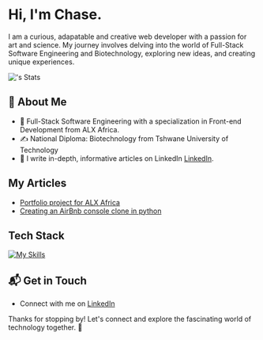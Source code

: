 # Hi, I'm Chase.

I am a curious, adapatable and creative web developer with a passion for art and science. My journey involves delving into the world of Full-Stack Software Engineering and Biotechnology, exploring new ideas, and creating unique experiences.

![<ChaseNaidoo>'s Stats](https://github-readme-stats.vercel.app/api?username=<username>&theme=vue-dark&show_icons=true&hide_border=true&count_private=true)

## 🚀 About Me

- 🔭 Full-Stack Software Engineering with a specialization in Front-end Development from ALX Africa.
- ✍️ National Diploma: Biotechnology from Tshwane University of Technology
- 📝 I write in-depth, informative articles on LinkedIn [LinkedIn](https://www.linkedin.com/in/cameron-chase-naidoo/recent-activity/all/).

## My Articles
- [Portfolio project for ALX Africa](https://www.linkedin.com/posts/cameron-chase-naidoo_artificialintelligence-ai-pythonprogramming-activity-7164997873510563840-75z0?utm_source=share&utm_medium=member_desktop)
- [Creating an AirBnb console clone in python](https://www.linkedin.com/posts/cameron-chase-naidoo_airbnb-clone-the-console-a-simple-guide-activity-7126587149243547649-9wyS?utm_source=share&utm_medium=member_desktop)


## Tech Stack
[![My Skills](https://skillicons.dev/icons?i=js,html,css,wasm)](https://skillicons.dev)

## 📬 Get in Touch
- Connect with me on [LinkedIn](https://www.linkedin.com/in/cameron-chase-naidoo/)

Thanks for stopping by! Let's connect and explore the fascinating world of technology together. 🚀


<!--
**ChaseNaidoo/ChaseNaidoo** is a ✨ _special_ ✨ repository because its `README.md` (this file) appears on your GitHub profile.

Here are some ideas to get you started:

- 🔭 I’m currently working on ...
- 🌱 I’m currently learning ...
- 👯 I’m looking to collaborate on ...
- 🤔 I’m looking for help with ...
- 💬 Ask me about ...
- 📫 How to reach me: ...
- 😄 Pronouns: ...
- ⚡ Fun fact: ...
-->
